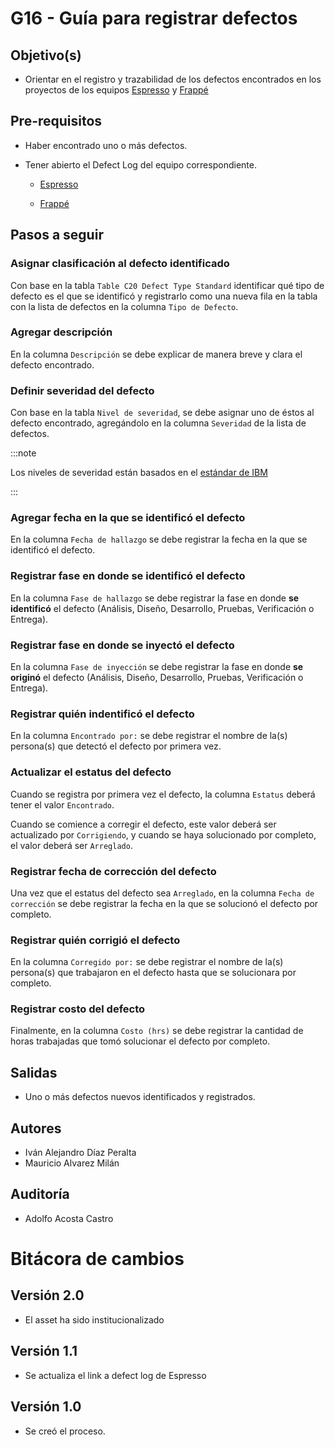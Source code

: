 # G16 - Guía para registrar defectos

## Objetivo(s)

- Orientar en el registro y trazabilidad de los defectos encontrados en los proyectos de los equipos [Espresso](https://github.com/Taro-IT/espresso/) y [Frappé](https://github.com/Taro-IT/frappe/)

## Pre-requisitos

- Haber encontrado uno o más defectos.

- Tener abierto el Defect Log del equipo correspondiente.
  
  - [Espresso](https://docs.google.com/spreadsheets/d/1n6PMomqQTDm6H63FSoyWhuyGEX2YNRk_ZnLx1ZDeG1A/edit#gid=193018758)


  - [Frappé](https://docs.google.com/spreadsheets/d/1p8eNzn0IgJH-SGfaK-i6bGYGC0DOQpu-bQXMhOE0LYU/edit#gid=136918999)

## Pasos a seguir

### Asignar clasificación al defecto identificado

Con base en la tabla `Table C20 Defect Type Standard` identificar qué tipo de defecto es el que se identificó y registrarlo como una nueva fila en la tabla con la lista de defectos en la columna `Tipo de Defecto`.

### Agregar descripción

En la columna `Descripción` se debe explicar de manera breve y clara el defecto encontrado.

### Definir severidad del defecto

Con base en la tabla `Nivel de severidad`, se debe asignar uno de éstos al defecto encontrado, agregándolo en la columna `Severidad` de la lista de defectos.

:::note

Los niveles de severidad están basados en el [estándar de IBM](https://www.ibm.com/support/pages/ibm-enterprise-support-and-preferred-care-severity-definitions)

:::

### Agregar fecha en la que se identificó el defecto

En la columna `Fecha de hallazgo` se debe registrar la fecha en la que se identificó el defecto.

### Registrar fase en donde se identificó el defecto

En la columna `Fase de hallazgo` se debe registrar la fase en donde **se identificó** el defecto (Análisis, Diseño, Desarrollo, Pruebas, Verificación o Entrega).

### Registrar fase en donde se inyectó el defecto

En la columna `Fase de inyección` se debe registrar la fase en donde **se originó** el defecto (Análisis, Diseño, Desarrollo, Pruebas, Verificación o Entrega).

### Registrar quién indentificó el defecto

En la columna `Encontrado por:` se debe registrar el nombre de la(s) persona(s) que detectó el defecto por primera vez.

### Actualizar el estatus del defecto

Cuando se registra por primera vez el defecto, la columna `Estatus` deberá tener el valor `Encontrado`.

Cuando se comience a corregir el defecto, este valor deberá ser actualizado por `Corrigiendo`, y cuando se haya solucionado por completo, el valor deberá ser `Arreglado`.

### Registrar fecha de corrección del defecto

Una vez que el estatus del defecto sea `Arreglado`, en la columna `Fecha de corrección` se debe registrar la fecha en la que se solucionó el defecto por completo.

### Registrar quién corrigió el defecto

En la columna `Corregido por:` se debe registrar el nombre de la(s) persona(s) que trabajaron en el defecto hasta que se solucionara por completo.

### Registrar costo del defecto

Finalmente, en la columna `Costo (hrs)` se debe registrar la cantidad de horas trabajadas que tomó solucionar el defecto por completo.



## Salidas

- Uno o más defectos nuevos identificados y registrados.

## Autores

- Iván Alejandro Díaz Peralta
- Mauricio Alvarez Milán 

## Auditoría

- Adolfo Acosta Castro

# Bitácora de cambios
## Versión 2.0
  - El asset ha sido institucionalizado
  
## Versión 1.1
- Se actualiza el link a defect log de Espresso

## Versión 1.0

- Se creó el proceso.